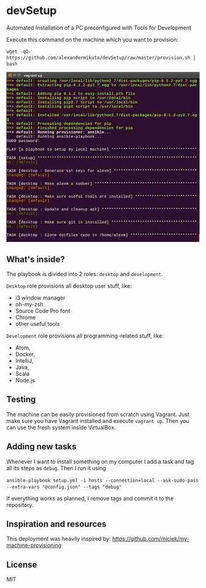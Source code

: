 # devSetup
Automated Installation of a PC preconfigured with Tools for Development

Execute this command on the machine which you want to provision:

```
wget -qO- https://github.com/alexandermikuta/devSetup/raw/master/provision.sh | bash
```

![Installing the computer...](screenshot.jpg)

## What's inside?
The playbook is divided into 2 roles: `desktop` and `development`.

`Desktop` role provisions all desktop user stuff, like:

- i3 window manager
- oh-my-zsh
- Source Code Pro font
- Chrome
- other useful tools

`Development` role provisions all programming-related stuff, like:

- Atom,
- Docker,
- IntelliJ,
- Java,
- Scala
- Node.js

## Testing
The machine can be easily provisioned from scratch using Vagrant. Just make sure you have Vagrant installed and execute `vagrant up`. Then you can use the fresh system inside VirtualBox.

## Adding new tasks
Whenever I want to install something on my computer I add a task and tag all its steps as `debug`. Then I run it using

`ansible-playbook setup.yml -i hosts --connection=local --ask-sudo-pass --extra-vars "@config.json" --tags "debug"`

If everything works as planned, I remove tags and commit it to the repository.

## Inspiration and resources
This deployment was heavily inspired by: https://github.com/miciek/my-machine-provisioning

## License
MIT

